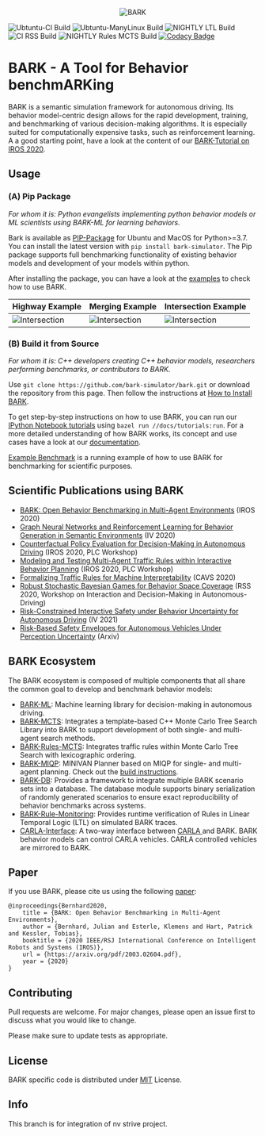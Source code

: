 <p align="center">
<img src="https://github.com/bark-simulator/bark/raw/master/docs/source/bark_logo.jpg" alt="BARK" />
</p>

![Ubtuntu-CI Build](https://github.com/bark-simulator/bark/workflows/CI/badge.svg)
![Ubtuntu-ManyLinux Build](https://github.com/bark-simulator/bark/workflows/ManyLinux/badge.svg)
![NIGHTLY LTL Build](https://github.com/bark-simulator/bark/workflows/NIGHTLY_LTL/badge.svg)
![CI RSS Build](https://github.com/bark-simulator/bark/workflows/CI_RSS/badge.svg)
![NIGHTLY Rules MCTS Build](https://github.com/bark-simulator/bark/workflows/NIGHTLY_RULES_MCTS/badge.svg)
[![Codacy Badge](https://app.codacy.com/project/badge/Grade/b9f484c42194487e9b9b33742381e992)](https://www.codacy.com/gh/bark-simulator/bark/dashboard?utm_source=github.com&amp;utm_medium=referral&amp;utm_content=bark-simulator/bark&amp;utm_campaign=Badge_Grade)
# BARK - A Tool for **B**ehavior benchm**ARK**ing

BARK is a semantic simulation framework for autonomous driving. Its behavior model-centric design allows for the rapid development, training, and benchmarking of various decision-making algorithms. It is especially suited for computationally expensive tasks, such as reinforcement learning. A a good starting point, have a look at the content of our [BARK-Tutorial on IROS 2020](https://bark-simulator.github.io/tutorials/).

## Usage

### (A) Pip Package

*For whom it is: Python evangelists implementing python behavior models or ML scientists using BARK-ML for learning behaviors.*

Bark is available as  [PIP-Package](https://pypi.org/project/bark-simulator/) for Ubuntu and MacOS for Python>=3.7. You can install the latest version with 
`pip install bark-simulator`. The Pip package supports full benchmarking functionality of existing behavior models and development of your models within python.

After installing the package, you can have a look at the [examples](https://github.com/bark-simulator/bark/tree/master/bark/examples) to check how to use BARK. 

| Highway Example | Merging Example | Intersection Example |
| --- | --- | --- |
| ![Intersection](https://github.com/bark-simulator/bark/raw/master/docs/source/gifs/bark_highway.gif) | ![Intersection](https://github.com/bark-simulator/bark/raw/master/docs/source/gifs/bark_merging.gif) | ![Intersection](https://github.com/bark-simulator/bark/raw/master/docs/source/gifs/bark_intersection.gif) |
### (B) Build it from Source

*For whom it is: C++ developers creating C++ behavior models, researchers performing benchmarks, or contributors to BARK.*

Use `git clone https://github.com/bark-simulator/bark.git` or download the repository from this page.
Then follow the instructions at [How to Install BARK](https://github.com/bark-simulator/bark/blob/master/docs/source/installation.md).

To get step-by-step instructions on how to use BARK, you can run our [IPython Notebook tutorials](https://github.com/bark-simulator/bark/tree/master/docs/tutorials) using `bazel run //docs/tutorials:run`.
For a more detailed understanding of how BARK works, its concept and use cases have a look at our [documentation](https://bark-simulator.readthedocs.io/en/latest/about.html).

[Example Benchmark](https://github.com/bark-simulator/example_benchmark) is a running example of how to use BARK for benchmarking for scientific purposes.

## Scientific Publications using BARK

*   [BARK: Open Behavior Benchmarking in Multi-Agent Environments](https://arxiv.org/abs/2003.02604) (IROS 2020)
*   [Graph Neural Networks and Reinforcement Learning for Behavior Generation in Semantic Environments](https://arxiv.org/abs/2006.12576) (IV 2020)
*   [Counterfactual Policy Evaluation for Decision-Making in Autonomous Driving](https://arxiv.org/abs/2003.11919) (IROS 2020,  PLC Workshop)
*   [Modeling and Testing Multi-Agent Traffic Rules within Interactive Behavior Planning](https://arxiv.org/abs/2009.14186) (IROS 2020,  PLC Workshop)
*   [Formalizing Traffic Rules for Machine Interpretability](https://arxiv.org/abs/2007.00330) (CAVS 2020)
*   [Robust Stochastic Bayesian Games for Behavior Space Coverage](https://arxiv.org/abs/2003.11281) (RSS 2020, Workshop on Interaction and Decision-Making in Autonomous-Driving)
*   [Risk-Constrained Interactive Safety under Behavior Uncertainty for Autonomous Driving](https://arxiv.org/abs/2102.03053) (IV 2021)
*   [Risk-Based Safety Envelopes for Autonomous Vehicles Under Perception Uncertainty](https://arxiv.org/abs/2107.09918) (Arxiv)

## BARK Ecosystem

The BARK ecosystem is composed of multiple components that all share the common goal to develop and benchmark behavior models:

*   [BARK-ML](https://github.com/bark-simulator/bark-ml/): Machine learning library for decision-making in autonomous driving.
*   [BARK-MCTS](https://github.com/bark-simulator/planner-mcts): Integrates a template-based C++ Monte Carlo Tree Search Library into BARK to support development of both single- and multi-agent search methods.
*   [BARK-Rules-MCTS](https://github.com/bark-simulator/planner-rules-mcts): Integrates traffic rules within Monte Carlo Tree Search with lexicographic ordering. 
*   [BARK-MIQP](https://github.com/bark-simulator/planner-miqp): MINIVAN Planner based on MIQP for single- and multi-agent planning. Check out the [build instructions](https://github.com/bark-simulator/planner-miqp/blob/master/README.md).
*   [BARK-DB](https://github.com/bark-simulator/bark-databasse/): Provides a framework to integrate multiple BARK scenario sets into a database. The database module supports binary serialization of randomly generated scenarios to ensure exact reproducibility of behavior benchmarks across systems. 
*   [BARK-Rule-Monitoring](https://github.com/bark-simulator/rule-monitoring): Provides runtime verification of Rules in Linear Temporal Logic (LTL) on simulated BARK traces.
*   [CARLA-Interface](https://github.com/bark-simulator/carla-interface): A two-way interface between [CARLA ](https://github.com/carla-simulator/carla) and BARK. BARK behavior models can control CARLA vehicles. CARLA controlled vehicles are mirrored to BARK.

## Paper

If you use BARK, please cite us using the following [paper](https://arxiv.org/abs/2003.02604):

```
@inproceedings{Bernhard2020,
    title = {BARK: Open Behavior Benchmarking in Multi-Agent Environments},
    author = {Bernhard, Julian and Esterle, Klemens and Hart, Patrick and Kessler, Tobias},
    booktitle = {2020 IEEE/RSJ International Conference on Intelligent Robots and Systems (IROS)},
    url = {https://arxiv.org/pdf/2003.02604.pdf},
    year = {2020}
}
```

## Contributing
Pull requests are welcome. For major changes, please open an issue first to discuss what you would like to change.

Please make sure to update tests as appropriate.

## License

BARK specific code is distributed under [MIT](https://choosealicense.com/licenses/mit/) License.

## Info
This branch is for integration of nv strive project.
